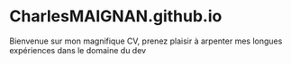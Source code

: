 # CharlesMAIGNAN.github.io

Bienvenue sur mon magnifique CV, prenez plaisir à arpenter mes longues expériences dans le domaine du dev 
